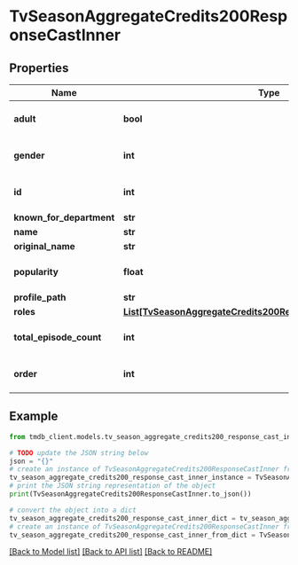 # TvSeasonAggregateCredits200ResponseCastInner


## Properties

Name | Type | Description | Notes
------------ | ------------- | ------------- | -------------
**adult** | **bool** |  | [optional] [default to True]
**gender** | **int** |  | [optional] [default to 0]
**id** | **int** |  | [optional] [default to 0]
**known_for_department** | **str** |  | [optional] 
**name** | **str** |  | [optional] 
**original_name** | **str** |  | [optional] 
**popularity** | **float** |  | [optional] [default to 0]
**profile_path** | **str** |  | [optional] 
**roles** | [**List[TvSeasonAggregateCredits200ResponseCastInnerRolesInner]**](TvSeasonAggregateCredits200ResponseCastInnerRolesInner.md) |  | [optional] 
**total_episode_count** | **int** |  | [optional] [default to 0]
**order** | **int** |  | [optional] [default to 0]

## Example

```python
from tmdb_client.models.tv_season_aggregate_credits200_response_cast_inner import TvSeasonAggregateCredits200ResponseCastInner

# TODO update the JSON string below
json = "{}"
# create an instance of TvSeasonAggregateCredits200ResponseCastInner from a JSON string
tv_season_aggregate_credits200_response_cast_inner_instance = TvSeasonAggregateCredits200ResponseCastInner.from_json(json)
# print the JSON string representation of the object
print(TvSeasonAggregateCredits200ResponseCastInner.to_json())

# convert the object into a dict
tv_season_aggregate_credits200_response_cast_inner_dict = tv_season_aggregate_credits200_response_cast_inner_instance.to_dict()
# create an instance of TvSeasonAggregateCredits200ResponseCastInner from a dict
tv_season_aggregate_credits200_response_cast_inner_from_dict = TvSeasonAggregateCredits200ResponseCastInner.from_dict(tv_season_aggregate_credits200_response_cast_inner_dict)
```
[[Back to Model list]](../README.md#documentation-for-models) [[Back to API list]](../README.md#documentation-for-api-endpoints) [[Back to README]](../README.md)


